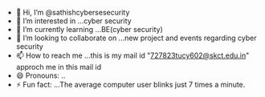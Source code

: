 - 👋 Hi, I’m @sathishcybersesecurity
- 👀 I’m interested in ...cyber security
- 🌱 I’m currently learning ...BE(cyber security)
- 💞️ I’m looking to collaborate on ...new project and events regarding cyber security 
- 📫 How to reach me ...this is my mail id "727823tucy602@skct.edu.in" approch me in this mail id
- 😄 Pronouns: ..
- ⚡ Fun fact: ...The average computer user blinks just 7 times a minute.

<!---
sathishcybersesecurity/sathishcybersesecurity is a ✨ special ✨ repository because its `README.md` (this file) appears on your GitHub profile.
You can click the Preview link to take a look at your changes.
--->
